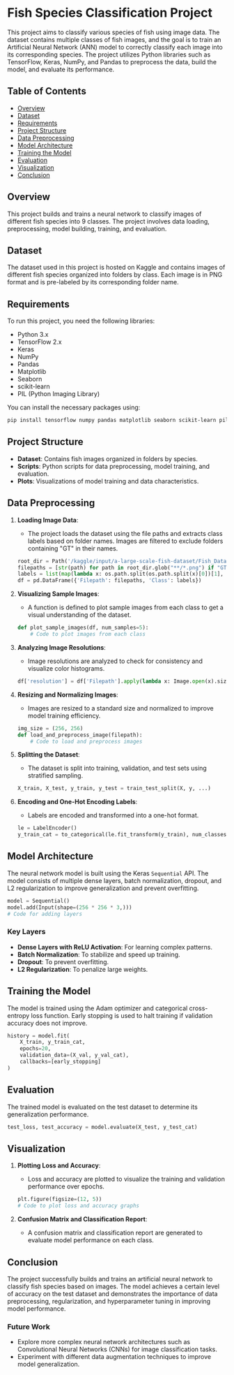 
# Fish Species Classification Project

This project aims to classify various species of fish using image data. The dataset contains multiple classes of fish images, and the goal is to train an Artificial Neural Network (ANN) model to correctly classify each image into its corresponding species. The project utilizes Python libraries such as TensorFlow, Keras, NumPy, and Pandas to preprocess the data, build the model, and evaluate its performance.

## Table of Contents

- [Overview](#overview)
- [Dataset](#dataset)
- [Requirements](#requirements)
- [Project Structure](#project-structure)
- [Data Preprocessing](#data-preprocessing)
- [Model Architecture](#model-architecture)
- [Training the Model](#training-the-model)
- [Evaluation](#evaluation)
- [Visualization](#visualization)
- [Conclusion](#conclusion)

## Overview

This project builds and trains a neural network to classify images of different fish species into 9 classes. The project involves data loading, preprocessing, model building, training, and evaluation.

## Dataset

The dataset used in this project is hosted on Kaggle and contains images of different fish species organized into folders by class. Each image is in PNG format and is pre-labeled by its corresponding folder name.

## Requirements

To run this project, you need the following libraries:

- Python 3.x
- TensorFlow 2.x
- Keras
- NumPy
- Pandas
- Matplotlib
- Seaborn
- scikit-learn
- PIL (Python Imaging Library)

You can install the necessary packages using:

```bash
pip install tensorflow numpy pandas matplotlib seaborn scikit-learn pillow
```

## Project Structure

- **Dataset**: Contains fish images organized in folders by species.
- **Scripts**: Python scripts for data preprocessing, model training, and evaluation.
- **Plots**: Visualizations of model training and data characteristics.

## Data Preprocessing

1. **Loading Image Data**: 
   - The project loads the dataset using the file paths and extracts class labels based on folder names. Images are filtered to exclude folders containing "GT" in their names.

   ```python
   root_dir = Path('/kaggle/input/a-large-scale-fish-dataset/Fish_Dataset/Fish_Dataset')
   filepaths = [str(path) for path in root_dir.glob("**/*.png") if "GT" not in str(path)]
   labels = list(map(lambda x: os.path.split(os.path.split(x)[0])[1], filepaths))
   df = pd.DataFrame({'Filepath': filepaths, 'Class': labels})
   ```

2. **Visualizing Sample Images**:
   - A function is defined to plot sample images from each class to get a visual understanding of the dataset.

   ```python
   def plot_sample_images(df, num_samples=5):
       # Code to plot images from each class
   ```

3. **Analyzing Image Resolutions**:
   - Image resolutions are analyzed to check for consistency and visualize color histograms.

   ```python
   df['resolution'] = df['Filepath'].apply(lambda x: Image.open(x).size)
   ```

4. **Resizing and Normalizing Images**:
   - Images are resized to a standard size and normalized to improve model training efficiency.

   ```python
   img_size = (256, 256)
   def load_and_preprocess_image(filepath):
       # Code to load and preprocess images
   ```

5. **Splitting the Dataset**:
   - The dataset is split into training, validation, and test sets using stratified sampling.

   ```python
   X_train, X_test, y_train, y_test = train_test_split(X, y, ...)
   ```

6. **Encoding and One-Hot Encoding Labels**:
   - Labels are encoded and transformed into a one-hot format.

   ```python
   le = LabelEncoder()
   y_train_cat = to_categorical(le.fit_transform(y_train), num_classes=9)
   ```

## Model Architecture

The neural network model is built using the Keras `Sequential` API. The model consists of multiple dense layers, batch normalization, dropout, and L2 regularization to improve generalization and prevent overfitting.

```python
model = Sequential()
model.add(Input(shape=(256 * 256 * 3,)))
# Code for adding layers
```

### Key Layers

- **Dense Layers with ReLU Activation**: For learning complex patterns.
- **Batch Normalization**: To stabilize and speed up training.
- **Dropout**: To prevent overfitting.
- **L2 Regularization**: To penalize large weights.

## Training the Model

The model is trained using the Adam optimizer and categorical cross-entropy loss function. Early stopping is used to halt training if validation accuracy does not improve.

```python
history = model.fit(
    X_train, y_train_cat,
    epochs=20,
    validation_data=(X_val, y_val_cat),
    callbacks=[early_stopping]
)
```

## Evaluation

The trained model is evaluated on the test dataset to determine its generalization performance.

```python
test_loss, test_accuracy = model.evaluate(X_test, y_test_cat)
```

## Visualization

1. **Plotting Loss and Accuracy**:
   - Loss and accuracy are plotted to visualize the training and validation performance over epochs.

   ```python
   plt.figure(figsize=(12, 5))
   # Code to plot loss and accuracy graphs
   ```

2. **Confusion Matrix and Classification Report**:
   - A confusion matrix and classification report are generated to evaluate model performance on each class.

## Conclusion

The project successfully builds and trains an artificial neural network to classify fish species based on images. The model achieves a certain level of accuracy on the test dataset and demonstrates the importance of data preprocessing, regularization, and hyperparameter tuning in improving model performance.

### Future Work

- Explore more complex neural network architectures such as Convolutional Neural Networks (CNNs) for image classification tasks.
- Experiment with different data augmentation techniques to improve model generalization.
